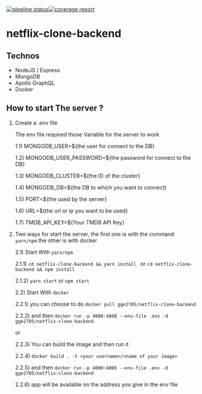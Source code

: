 [![pipeline status](https://gitlab.com/gaetanGerard/netflix-clone-backend/badges/main/pipeline.svg)](https://gitlab.com/gaetanGerard/netflix-clone-backend/-/commits/main)[![coverage report](https://gitlab.com/gaetanGerard/netflix-clone-backend/badges/main/coverage.svg)](https://gitlab.com/gaetanGerard/netflix-clone-backend/-/commits/main)
# netflix-clone-backend

## Technos

- NodeJS / Express
- MongoDB
- Apollo GraphQL
- Docker

## How to start The server ?

1) Create a .env file

    The env file required those Variable for the server to work

   1.1) MONGODB_USER=${the user for connect to the DB}

   1.2) MONGODB_USER_PASSWORD=${the password for connect to the DB}

   1.3) MONGODB_CLUSTER=${the ID of the cluster}

   1.4) MONGODB_DB=${the DB to which you want to connect}

   1.5) PORT=${the used by the server}

   1.6) URL=${the url or ip you want to be used}

   1.7) TMDB_API_KEY=${Your TMDB API Key}

2) Two ways for start the server, the first one is with the command ```yarn/npm``` the other is with docker

   2.1) Start With ```yarn/npm```

    2.1.1) ``` cd netflix-clone-backend && yarn install  ``` or ``` cd netflix-clone-backend && npm install  ```

    2.1.2) ``` yarn start ``` or ``` npm start ```

    2.2) Start With ``` docker ```

    2.2.1) you can choose to do ``` docker pull gge2705/netflix-clone-backend ```

    2.2.2) and then ``` docker run -p 4000:4000 --env-file .env -d gge2705/netflix-clone-backend ```

    or

    2.2.3) You can build the image and then run it

    2.2.4) ``` docker build . -t <your username>/<name of your image> ```

    2.2.5) and then ``` docker run -p 4000:4000 --env-file .env -d gge2705/netflix-clone-backend ```

    2.2.6) app will be available on the address you give in the env file
